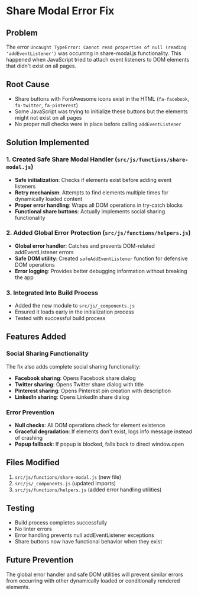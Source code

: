 # Share Modal Error Fix

## Problem

The error `Uncaught TypeError: Cannot read properties of null (reading 'addEventListener')` was occurring in share-modal.js functionality. This happened when JavaScript tried to attach event listeners to DOM elements that didn't exist on all pages.

## Root Cause

- Share buttons with FontAwesome icons exist in the HTML (`fa-facebook`, `fa-twitter`, `fa-pinterest`)
- Some JavaScript was trying to initialize these buttons but the elements might not exist on all pages
- No proper null checks were in place before calling `addEventListener`

## Solution Implemented

### 1. Created Safe Share Modal Handler (`src/js/functions/share-modal.js`)

- **Safe initialization**: Checks if elements exist before adding event listeners
- **Retry mechanism**: Attempts to find elements multiple times for dynamically loaded content
- **Proper error handling**: Wraps all DOM operations in try-catch blocks
- **Functional share buttons**: Actually implements social sharing functionality

### 2. Added Global Error Protection (`src/js/functions/helpers.js`)

- **Global error handler**: Catches and prevents DOM-related addEventListener errors
- **Safe DOM utility**: Created `safeAddEventListener` function for defensive DOM operations
- **Error logging**: Provides better debugging information without breaking the app

### 3. Integrated Into Build Process

- Added the new module to `src/js/_components.js`
- Ensured it loads early in the initialization process
- Tested with successful build process

## Features Added

### Social Sharing Functionality

The fix also adds complete social sharing functionality:

- **Facebook sharing**: Opens Facebook share dialog
- **Twitter sharing**: Opens Twitter share dialog with title
- **Pinterest sharing**: Opens Pinterest pin creation with description
- **LinkedIn sharing**: Opens LinkedIn share dialog

### Error Prevention

- **Null checks**: All DOM operations check for element existence
- **Graceful degradation**: If elements don't exist, logs info message instead of crashing
- **Popup fallback**: If popup is blocked, falls back to direct window.open

## Files Modified

1. `src/js/functions/share-modal.js` (new file)
2. `src/js/_components.js` (updated imports)
3. `src/js/functions/helpers.js` (added error handling utilities)

## Testing

- Build process completes successfully
- No linter errors
- Error handling prevents null addEventListener exceptions
- Share buttons now have functional behavior when they exist

## Future Prevention

The global error handler and safe DOM utilities will prevent similar errors from occurring with other dynamically loaded or conditionally rendered elements.

